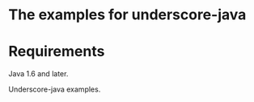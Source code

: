 The examples for underscore-java 
================================

Requirements
============

Java 1.6 and later.

Underscore-java examples.
